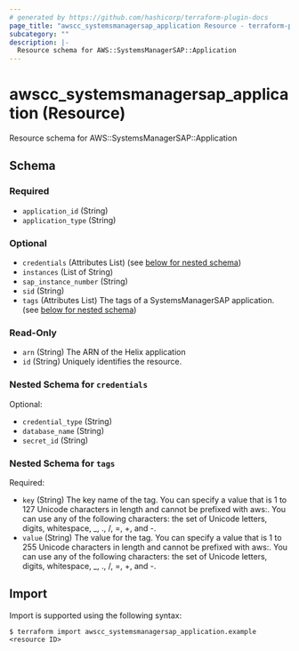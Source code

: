 ```yaml
---
# generated by https://github.com/hashicorp/terraform-plugin-docs
page_title: "awscc_systemsmanagersap_application Resource - terraform-provider-awscc"
subcategory: ""
description: |-
  Resource schema for AWS::SystemsManagerSAP::Application
---
```


# awscc_systemsmanagersap_application (Resource)

Resource schema for AWS::SystemsManagerSAP::Application



<!-- schema generated by tfplugindocs -->
## Schema

### Required

- `application_id` (String)
- `application_type` (String)

### Optional

- `credentials` (Attributes List) (see [below for nested schema](#nestedatt--credentials))
- `instances` (List of String)
- `sap_instance_number` (String)
- `sid` (String)
- `tags` (Attributes List) The tags of a SystemsManagerSAP application. (see [below for nested schema](#nestedatt--tags))

### Read-Only

- `arn` (String) The ARN of the Helix application
- `id` (String) Uniquely identifies the resource.

<a id="nestedatt--credentials"></a>
### Nested Schema for `credentials`

Optional:

- `credential_type` (String)
- `database_name` (String)
- `secret_id` (String)


<a id="nestedatt--tags"></a>
### Nested Schema for `tags`

Required:

- `key` (String) The key name of the tag. You can specify a value that is 1 to 127 Unicode characters in length and cannot be prefixed with aws:. You can use any of the following characters: the set of Unicode letters, digits, whitespace, _, ., /, =, +, and -.
- `value` (String) The value for the tag. You can specify a value that is 1 to 255 Unicode characters in length and cannot be prefixed with aws:. You can use any of the following characters: the set of Unicode letters, digits, whitespace, _, ., /, =, +, and -.

## Import

Import is supported using the following syntax:

```shell
$ terraform import awscc_systemsmanagersap_application.example <resource ID>
```

